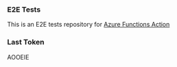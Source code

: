 ### E2E Tests
This is an E2E tests repository for [Azure Functions Action](https://github.com/Azure/functions-action)

### Last Token
AOOEIE
